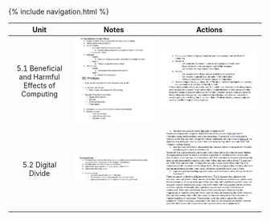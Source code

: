 {% include navigation.html %}

| Unit | Notes | Actions  |
| :-: |  :----: |  :---: |
| 5.1 Beneficial and Harmful Effects of Computing | <img width="828" alt="image" src="https://github.com/peacekeeper6/Jun-CSP-Project/blob/gh-pages/assets/5.1notes.PNG?raw=true"> | <img width="992" alt="image" src="https://github.com/peacekeeper6/Jun-CSP-Project/blob/gh-pages/assets/5.1actions.PNG?raw=true">|
| 5.2 Digital Divide  | <img width="699" alt="image" src="https://github.com/peacekeeper6/Jun-CSP-Project/blob/gh-pages/assets/5.2notes.PNG?raw=true">    | <img width="959" alt="image" src="https://github.com/peacekeeper6/Jun-CSP-Project/blob/gh-pages/assets/5.2actions.PNG?raw=true">|
